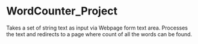 # WordCounter_Project
Takes a set of string text as input via Webpage form text area.
Processes the text and redirects to a page where count of all the words can be found.
